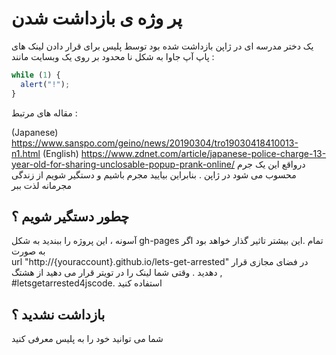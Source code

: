 # پر وژه ی بازداشت شدن
یک دختر مدرسه ای در ژاپن بازداشت شده بود توسط پلیس برای قرار دادن لینک های پاپ آپ جاوا به شکل نا محدود بر روی یک وبسایت  مانند :

```js
while (1) {
  alert("!");
}
```

مقاله های مرتبط :

(Japanese) https://www.sanspo.com/geino/news/20190304/tro19030418410013-n1.html
(English) https://www.zdnet.com/article/japanese-police-charge-13-year-old-for-sharing-unclosable-popup-prank-online/
درواقع این یک جرم محسوب می شود در ژاپن . بنابراین  بیایید مجرم باشیم و دستگیر شویم
از زندگی مجرمانه لذت ببر

## چطور دستگیر شویم ؟
آسونه ، این پروژه را ببندید  به شکل
gh-pages
تمام .این بیشتر تاثیر گذار خواهد بود اگر به صورت  
url "http://{youraccount}.github.io/lets-get-arrested"
در فضای مجازی قرار دهدید .
وقتی شما لینک را در تویتر قرار می دهید از هشتگ , #letsgetarrested4jscode.
استفاده کنید

## بازداشت نشدید ؟
شما می توانید خود را به پلیس معرفی کنید
